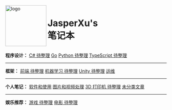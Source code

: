 <!-- _coverpage.md -->

<div>
    <img src="/logo.png" data-origin="logo.png" alt="logo" style="height: 128px;width: 128px; display: inline-block;">
    <h1 style="display: inline-block; vertical-align: top;">
        JasperXu's <br> 笔记本
    </h1>
</div>

**程序设计：**
[C# 待整理](/Programming/CSharp/ "待整理CSharp")
[Go](/Programming/Golang/ "Golang")
[Python 待整理](/Programming/Python/ "待整理Python")
[TypeScript 待整理](/Programming/TypeScript/ "待整理TypeScript")

---

**框架：**
[前端 待整理](/Framework/FE/ "待整理Front-End")
[机器学习 待整理](/Framework/ML/ "待整理Machine Learning")
[Unity 待整理](/Framework/Unity/ "待整理Unity")
[运维](/Framework/OP/ "Operations")

---

**个人笔记：**
[软件和使用](/Note/Soft/ "Soft")
[图片和视频处理](/Note/IP/ "Image Processing")
[3D 打印机 待整理](/Note/3DPrint/ "待整理3D Print")
[未分类文章](/Note/Other/)

---

**娱乐推荐：**
[游戏 待整理](Entertainment/Game/ "待整理Game")
[电影 待整理](Entertainment/Movie/ "待整理Movie")

<!-- ![color](#f0f0f0) -->

<!-- ![](background.webp) -->
